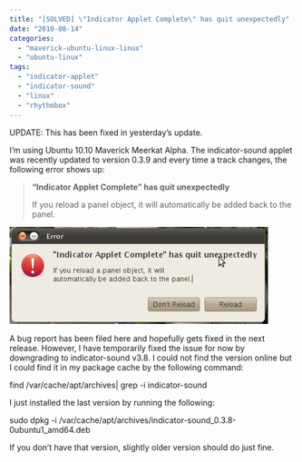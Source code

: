 ```yaml
---
title: "[SOLVED] \"Indicator Applet Complete\" has quit unexpectedly"
date: "2010-08-14"
categories: 
  - "maverick-ubuntu-linux-linux"
  - "ubuntu-linux"
tags: 
  - "indicator-applet"
  - "indicator-sound"
  - "linux"
  - "rhythmbox"
---
```


UPDATE: This has been fixed in yesterday’s update.

I’m using Ubuntu 10.10 Maverick Meerkat Alpha. The indicator-sound applet was recently updated to version 0.3.9 and every time a track changes, the following error shows up:

> **“Indicator Applet Complete” has quit unexpectedly**
> 
> If you reload a panel object, it will automatically be added back to the panel.

![](images/indicator-applet.png "indicator-applet")

A bug report has been filed here and hopefully gets fixed in the next release. However, I have temporarily fixed the issue for now by downgrading to indicator-sound v3.8. I could not find the version online but I could find it in my package cache by the following command:

find /var/cache/apt/archives| grep -i indicator-sound

I just installed the last version by running the following:

sudo dpkg -i /var/cache/apt/archives/indicator-sound\_0.3.8-0ubuntu1\_amd64.deb

If you don’t have that version, slightly older version should do just fine.
